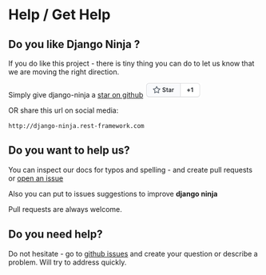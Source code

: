# Help / Get Help

## Do you like Django Ninja ?

If you do like this project - there is tiny thing you can do to let us know that we are moving the right direction.

Simply give django-ninja a <a href="https://github.com/vitalik/django-ninja" target="_blank">star on github</a> <a href="https://github.com/vitalik/django-ninja" target="_blank">![github star](img/github-star.png)</a>

OR share this url on social media: 
```
http://django-ninja.rest-framework.com
```

## Do you want to help us?

You can inspect our docs for typos and spelling - and create pull requests or <a href="https://github.com/vitalik/django-ninja/issues" target="_blank">open an issue</a>

Also you can put to issues suggestions to improve **django ninja**

Pull requests are always welcome.

## Do you need help?

Do not hesitate - go to <a href="https://github.com/vitalik/django-ninja/issues" target="_blank">github issues</a> and create your question or describe a problem. Will try to address quickly.


